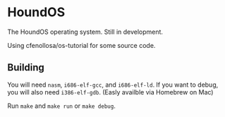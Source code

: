 # HoundOS #
The HoundOS operating system.  Still in development.

Using cfenollosa/os-tutorial for some source code.

## Building ##
You will need `nasm`, `i686-elf-gcc`, and `i686-elf-ld`. If you want to debug, you will also need `i386-elf-gdb`.  (Easly availble via Homebrew on Mac)

Run `make` and `make run` or `make debug`.
